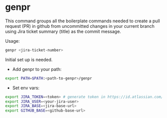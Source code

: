 # genpr

This command groups all the boilerplate commands needed to create a pull request (PR) in github from uncommitted changes in your current branch using Jira ticket summary (title) as the commit message.

Usage:
```bash
genpr <jira-ticket-number>
```

Initial set up is needed. 
- Add genpr to your path:
```bash
export PATH=$PATH:<path-to-genpr>/genpr
```
- Set env vars:
```bash
export JIRA_TOKEN=<token> # generate token in https://id.atlassian.com/manage-profile/security/api-tokens
export JIRA_USER=<your-jira-user>
export JIRA_BASE=<jira-base-url>
export GITHUB_BASE=<github-base-url>
```


